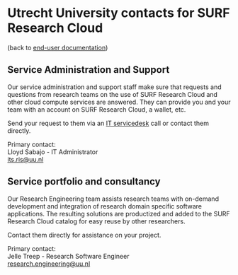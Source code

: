 # Utrecht University contacts for SURF Research Cloud
(back to [end-user documentation](primer-for-users.md))   

## Service Administration and Support
Our service administration and support staff make sure that requests and
questions from research teams on the use of SURF Research Cloud and other
cloud compute services are answered. They can provide you and your team 
with an account on SURF Research Cloud, a wallet, etc.

Send your request to them via an [IT servicedesk](https://uu.topdesk.net/) 
call or contact them directly.

Primary contact:    
Lloyd Sabajo - IT Administrator   
[its.ris@uu.nl](mailto:its.ris@uu.nl)

## Service portfolio and consultancy
Our Research Engineering team assists research teams with on-demand development
and integration of research domain specific software applications. 
The resulting solutions are productized and added to the SURF Research 
Cloud catalog for easy reuse by other researchers. 

Contact them directly for assistance on your project.

Primary contact:   
Jelle Treep - Research Software Engineer   
[research.engineering@uu.nl](mailto:research.engineering@uu.nl)



